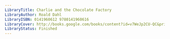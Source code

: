 ```yaml
---
LibraryTitle: Charlie and the Chocolate Factory
LibraryAuthor: Roald Dahl
LibraryISBN: 0141960612 9780141960616
LibraryCover: http://books.google.com/books/content?id=v7WeJp2CU-QC&printsec=frontcover&img=1&zoom=1&source=gbs_api
LibraryStatus: Finished
---
```

